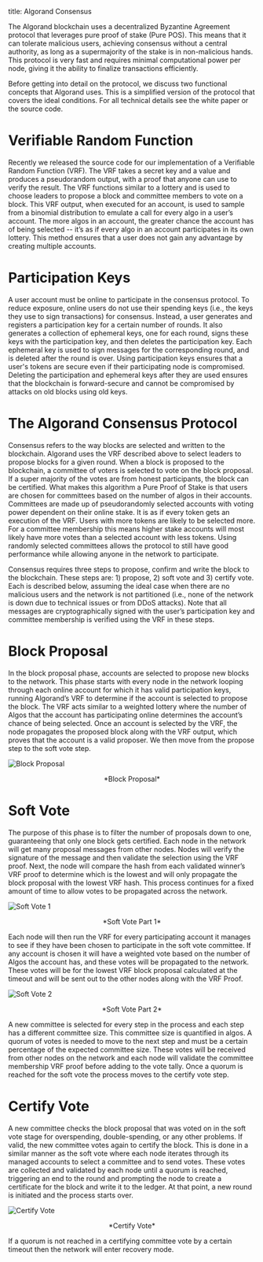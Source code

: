 title: Algorand Consensus

The Algorand blockchain uses a decentralized Byzantine Agreement protocol that leverages pure proof of stake (Pure POS). This means that it can tolerate malicious users, achieving consensus without a central authority, as long as a supermajority of the stake is in non-malicious hands. This protocol is very fast and requires minimal computational power per node, giving it the ability to finalize transactions efficiently. 

Before getting into detail on the protocol, we discuss two functional concepts that Algorand uses. This is a simplified version of the protocol that covers the ideal conditions. For all technical details see the white paper<LINK> or the source code<LINK>.

# Verifiable Random Function
Recently we released the source code<LINK> for our implementation of a Verifiable Random Function (VRF). The VRF takes a secret key and a value and produces a pseudorandom output, with a proof that anyone can use to verify the result. The VRF functions similar to a lottery and is used to choose leaders to propose a block and committee members to vote on a block. This VRF output, when executed for an account, is used to sample from a binomial distribution<LINK> to emulate a call for every algo in a user’s account. The more algos in an account, the greater chance the account has of being selected -- it’s as if every algo in an account participates in its own lottery. This method ensures that a user does not gain any advantage by creating multiple accounts.

# Participation Keys
A user account must be online to participate in the consensus protocol. To reduce exposure, online users do not use their spending keys (i.e., the keys they use to sign transactions) for consensus. Instead, a user generates and registers a participation key for a certain number of rounds.  It also generates a collection of ephemeral keys, one for each round, signs these keys with the participation key, and then deletes the participation key. Each ephemeral key is used to sign messages for the corresponding round, and is deleted after the round is over. Using participation keys ensures that a user's tokens are secure even if their participating node is compromised. Deleting the participation and ephemeral keys after they are used ensures that the blockchain is forward-secure and cannot be compromised by attacks on old blocks using old keys. 

# The Algorand Consensus Protocol
Consensus refers to the way blocks are selected and written to the blockchain. Algorand uses the VRF described above to select leaders to propose blocks for a given round. When a block is proposed to the blockchain, a committee of voters is selected to vote on the block proposal.  If a super majority of the votes are from honest participants, the block can be certified. What makes this algorithm a Pure Proof of Stake is that users are chosen for committees based on the number of algos in their accounts. Committees are made up of pseudorandomly selected accounts with voting power dependent on their online stake. It is as if every token gets an execution of the VRF. Users with more tokens are likely to be selected more. For a committee membership this means higher stake accounts will most likely have more votes than a selected account with less tokens. Using randomly selected committees allows the protocol to still have good performance while allowing anyone in the network to participate.

Consensus requires three steps to propose, confirm and write the block to the blockchain. These steps are: 1) propose, 2) soft vote and 3) certify vote. Each is described below, assuming the ideal case when there are no malicious users and the network is not partitioned (i.e., none of the network is down due to technical issues or from DDoS attacks). Note that all messages are cryptographically signed with the user’s participation key and committee membership is verified using the VRF in these steps.

# Block Proposal
In the block proposal phase, accounts are selected to propose new blocks to the network. This phase starts with every node in the network looping through each online account for which it has valid participation keys, running Algorand’s VRF to determine if the account is selected to propose the block. The VRF acts similar to a weighted lottery where the number of Algos that the account has participating online determines the account’s chance of being selected. Once an account is selected by the VRF, the node propagates the proposed block along with the VRF output, which proves that the account is a valid proposer. We then move from the propose step to the soft vote step.

![Block Proposal](../imgs/algorand_consensus-1.png)
<center>*Block Proposal*</center>

# Soft Vote
The purpose of this phase is to filter the number of proposals down to one, guaranteeing that only one block gets certified. Each node in the network will get many proposal messages from other nodes. Nodes will verify the signature of the message and then validate the selection using the VRF proof. Next, the node will compare the hash from each validated winner’s VRF proof to determine which is the lowest and will only propagate the block proposal with the lowest VRF hash. This process continues for a fixed amount of time to allow votes to be propagated across the network. 

![Soft Vote 1](../imgs/algorand_consensus-2.png)
<center>*Soft Vote Part 1*</center>

Each node will then run the VRF for every participating account it manages to see if they have been chosen to participate in the soft vote committee. If any account is chosen it will have a weighted vote based on the number of Algos the account has, and these votes will be propagated to the network. These votes will be for the lowest VRF block proposal calculated at the timeout and will be sent out to the other nodes along with the VRF Proof.

![Soft Vote 2](../imgs/algorand_consensus-3.png)
<center>*Soft Vote Part 2*</center>

A new committee is selected for every step in the process and each step has a different committee size. This committee size is quantified in algos.  A quorum of votes is needed to move to the next step and must be a certain percentage of the expected committee size. These votes will be received from other nodes on the network and each node will validate the committee membership VRF proof before adding to the vote tally. Once a quorum is reached for the soft vote the process moves to the certify vote step.

# Certify Vote
A new committee checks the block proposal that was voted on in the soft vote stage for overspending, double-spending, or any other problems. If valid, the new committee votes again to certify the block. This is done in a similar manner as the soft vote where each node iterates through its managed accounts to select a committee and to send votes. These votes are collected and validated by each node until a quorum is reached, triggering an end to the round and prompting the node to create a certificate for the block and write it to the ledger. At that point, a new round is initiated and the process starts over.

![Certify Vote](../imgs/algorand_consensus-4.png)
<center>*Certify Vote*</center>

If a quorum is not reached in a certifying committee vote by a certain timeout then the network will enter recovery mode.
